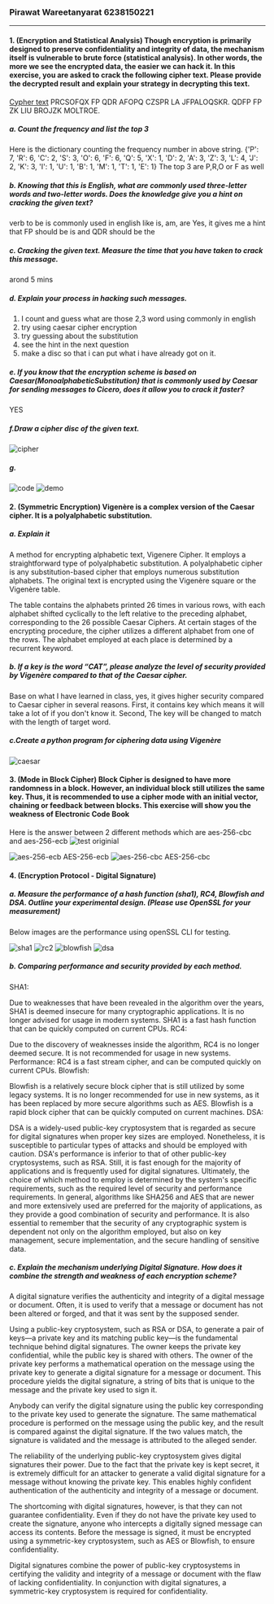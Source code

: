 ### Pirawat Wareetanyarat 6238150221

---

#### 1. (Encryption and Statistical Analysis) Though encryption is primarily designed to preserve confidentiality and integrity of data, the mechanism itself is vulnerable to brute force (statistical analysis). In other words, the more we see the encrypted data, the easier we can hack it. In this exercise, you are asked to crack the following cipher text. Please provide the decrypted result and explain your strategy in decrypting this text.

<u>Cypher text</u>
PRCSOFQX FP QDR AFOPQ CZSPR LA JFPALOQSKR. QDFP FP ZK LIU BROJZK MOLTROE.

##### a. Count the frequency and list the top 3

Here is the dictionary counting the frequency number in above string.
{'P': 7, 'R': 6, 'C': 2, 'S': 3, 'O': 6, 'F': 6, 'Q': 5, 'X': 1, 'D': 2, 'A': 3, 'Z': 3, 'L': 4, 'J': 2, 'K': 3, 'I': 1, 'U': 1, 'B': 1, 'M': 1, 'T': 1, 'E': 1}
The top 3 are P,R,O or F as well

##### b. Knowing that this is English, what are commonly used three-letter words and two-letter words. Does the knowledge give you a hint on cracking the given text?

verb to be is commonly used in english like is, am, are
Yes, it gives me a hint that FP should be is and QDR should be the

##### c. Cracking the given text. Measure the time that you have taken to crack this message.

arond 5 mins

##### d. Explain your process in hacking such messages.

1. I count and guess what are those 2,3 word using commonly in english
2. try using caesar cipher encryption
3. try guessing about the substitution
4. see the hint in the next question
5. make a disc so that i can put what i have already got on it.

##### e. If you know that the encryption scheme is based on Caesar(MonoalphabeticSubstitution) that is commonly used by Caesar for sending messages to Cicero, does it allow you to crack it faster?

YES

##### f.Draw a cipher disc of the given text.

![cipher](./image/cipher.png)

##### g.

![code](./image/code.png)
![demo](./image/demo.png)

#### 2. (Symmetric Encryption) Vigenère is a complex version of the Caesar cipher. It is a polyalphabetic substitution.

##### a. Explain it

A method for encrypting alphabetic text, Vigenere Cipher. It employs a straightforward type of polyalphabetic substitution. A polyalphabetic cipher is any substitution-based cipher that employs numerous substitution alphabets. The original text is encrypted using the Vigenère square or the Vigenère table.

The table contains the alphabets printed 26 times in various rows, with each alphabet shifted cyclically to the left relative to the preceding alphabet, corresponding to the 26 possible Caesar Ciphers.
At certain stages of the encrypting procedure, the cipher utilizes a different alphabet from one of the rows.
The alphabet employed at each place is determined by a recurrent keyword.

##### b. If a key is the word “CAT”, please analyze the level of security provided by Vigenère compared to that of the Caesar cipher.

Base on what I have learned in class, yes, it gives higher security compared to Caesar cipher in several reasons. First, it contains key which means it will take a lot of if you don't know it. Second, The key will be changed to match with the length of target word.

##### c.Create a python program for ciphering data using Vigenère

![caesar](./image/caesar.png)

#### 3. (Mode in Block Cipher) Block Cipher is designed to have more randomness in a block. However, an individual block still utilizes the same key. Thus, it is recommended to use a cipher mode with an initial vector, chaining or feedback between blocks. This exercise will show you the weakness of Electronic Code Book

Here is the answer between 2 different methods which are aes-256-cbc and aes-256-ecb
![test](./image/test.jpg)
originial

![aes-256-ecb](./image/og.png)
AES-256-ecb
![aes-256-cbc](./image/cbc.png)
AES-256-cbc

#### 4. (Encryption Protocol - Digital Signature)

##### a. Measure the performance of a hash function (sha1), RC4, Blowfish and DSA. Outline your experimental design. (Please use OpenSSL for your measurement)

Below images are the performance using openSSL CLI for testing.

![sha1](./image/sha1.png)
![rc2](./image/rc2.png)
![blowfish](./image/blowfish.png)
![dsa](./image/dsa.png)

##### b. Comparing performance and security provided by each method.

SHA1:

Due to weaknesses that have been revealed in the algorithm over the years, SHA1 is deemed insecure for many cryptographic applications. It is no longer advised for usage in modern systems.
SHA1 is a fast hash function that can be quickly computed on current CPUs.
RC4:

Due to the discovery of weaknesses inside the algorithm, RC4 is no longer deemed secure. It is not recommended for usage in new systems.
Performance: RC4 is a fast stream cipher, and can be computed quickly on current CPUs.
Blowfish:

Blowfish is a relatively secure block cipher that is still utilized by some legacy systems. It is no longer recommended for use in new systems, as it has been replaced by more secure algorithms such as AES.
Blowfish is a rapid block cipher that can be quickly computed on current machines.
DSA:

DSA is a widely-used public-key cryptosystem that is regarded as secure for digital signatures when proper key sizes are employed. Nonetheless, it is susceptible to particular types of attacks and should be employed with caution.
DSA's performance is inferior to that of other public-key cryptosystems, such as RSA. Still, it is fast enough for the majority of applications and is frequently used for digital signatures.
Ultimately, the choice of which method to employ is determined by the system's specific requirements, such as the required level of security and performance requirements. In general, algorithms like SHA256 and AES that are newer and more extensively used are preferred for the majority of applications, as they provide a good combination of security and performance. It is also essential to remember that the security of any cryptographic system is dependent not only on the algorithm employed, but also on key management, secure implementation, and the secure handling of sensitive data.

##### c. Explain the mechanism underlying Digital Signature. How does it combine the strength and weakness of each encryption scheme?

A digital signature verifies the authenticity and integrity of a digital message or document. Often, it is used to verify that a message or document has not been altered or forged, and that it was sent by the supposed sender.

Using a public-key cryptosystem, such as RSA or DSA, to generate a pair of keys—a private key and its matching public key—is the fundamental technique behind digital signatures. The owner keeps the private key confidential, while the public key is shared with others. The owner of the private key performs a mathematical operation on the message using the private key to generate a digital signature for a message or document. This procedure yields the digital signature, a string of bits that is unique to the message and the private key used to sign it.

Anybody can verify the digital signature using the public key corresponding to the private key used to generate the signature. The same mathematical procedure is performed on the message using the public key, and the result is compared against the digital signature. If the two values match, the signature is validated and the message is attributed to the alleged sender.

The reliability of the underlying public-key cryptosystem gives digital signatures their power. Due to the fact that the private key is kept secret, it is extremely difficult for an attacker to generate a valid digital signature for a message without knowing the private key. This enables highly confident authentication of the authenticity and integrity of a message or document.

The shortcoming with digital signatures, however, is that they can not guarantee confidentiality. Even if they do not have the private key used to create the signature, anyone who intercepts a digitally signed message can access its contents. Before the message is signed, it must be encrypted using a symmetric-key cryptosystem, such as AES or Blowfish, to ensure confidentiality.

Digital signatures combine the power of public-key cryptosystems in certifying the validity and integrity of a message or document with the flaw of lacking confidentiality. In conjunction with digital signatures, a symmetric-key cryptosystem is required for confidentiality.
